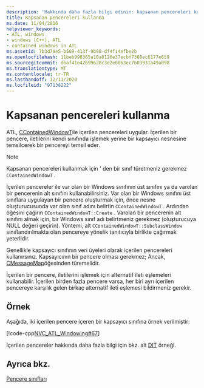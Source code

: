 ```yaml
---
description: 'Hakkında daha fazla bilgi edinin: kapsanan pencereleri kullanma'
title: Kapsanan pencereleri kullanma
ms.date: 11/04/2016
helpviewer_keywords:
- ATL, windows
- windows [C++], ATL
- contained windows in ATL
ms.assetid: 7b3d79e5-b569-413f-9b98-df4f14efbe2b
ms.openlocfilehash: 11beb998365a10a8126e37ecbf7388ec6177e659
ms.sourcegitcommit: d6af41e42699628c3e2e6063ec7b03931a49a098
ms.translationtype: MT
ms.contentlocale: tr-TR
ms.lasthandoff: 12/11/2020
ms.locfileid: "97138222"
---
```

# <a name="using-contained-windows"></a>Kapsanan pencereleri kullanma

ATL, [CContainedWindowT](../atl/reference/ccontainedwindowt-class.md)ile içerilen pencereleri uygular. İçerilen bir pencere, iletilerini kendi sınıfında işlemek yerine bir kapsayıcı nesnesine temsilcerek bir pencereyi temsil eder.

> [!NOTE]
> Kapsanan pencereleri kullanmak için ' den bir sınıf türetmeniz gerekmez `CContainedWindowT` .

İçerilen pencereler ile var olan bir Windows sınıfının üst sınıfını ya da varolan bir pencerenin alt sınıfını kullanabilirsiniz. Var olan bir Windows sınıfını üst sınıflara uygulayan bir pencere oluşturmak için, önce nesne oluşturucusunda var olan sınıf adını belirtin `CContainedWindowT` . Ardından öğesini çağırın `CContainedWindowT::Create` . Varolan bir pencerenin alt sınıfını almak için, bir Windows sınıf adı belirtmeniz gerekmez (oluşturucuya NULL değeri geçirin). Yöntemi, alt `CContainedWindowT::SubclassWindow` sınıflandırılmakta olan pencereye yönelik tanıtıcıyla birlikte çağırmak yeterlidir.

Genellikle kapsayıcı sınıfının veri üyeleri olarak içerilen pencereleri kullanırsınız. Kapsayıcının bir pencere olması gerekmez; Ancak, [CMessageMap](../atl/reference/cmessagemap-class.md)öğesinden türemelidir.

İçerilen bir pencere, iletilerini işlemek için alternatif ileti eşlemeleri kullanabilir. İçerilen birden fazla pencere varsa, her biri ayrı içerilen pencereye karşılık gelen birkaç alternatif ileti eşlemesi bildirmeniz gerekir.

## <a name="example"></a>Örnek

Aşağıda, iki içerilen pencere içeren bir kapsayıcı sınıfına örnek verilmiştir:

[!code-cpp[NVC_ATL_Windowing#67](../atl/codesnippet/cpp/using-contained-windows_1.h)]

İçerilen pencereler hakkında daha fazla bilgi için bkz. alt [DIT](https://github.com/Microsoft/VCSamples/tree/master/VC2008Samples/ATL/Controls/SubEdit) örneği.

## <a name="see-also"></a>Ayrıca bkz.

[Pencere sınıfları](../atl/atl-window-classes.md)
